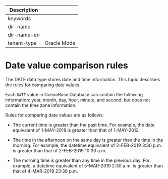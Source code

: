 | Description   |                 |
|---------------|-----------------|
| keywords      |                 |
| dir-name      |                 |
| dir-name-en   |                 |
| tenant-type   | Oracle Mode     |

# Date value comparison rules

The DATE data type stores date and time information. This topic describes the rules for comparing date values.

Each `DATE` value in OceanBase Database can contain the following information: year, month, day, hour, minute, and second, but does not contain the time zone information.

Rules for comparing date values are as follows:

* The current time is greater than the past time. For example, the date equivalent of 1-MAY-2018 is greater than that of 1-MAY-2012.

* The time in the afternoon on the same day is greater than the time in the morning. For example, the datetime equivalent of 2-FEB-2019 3:30 p.m. is greater than that of 2-FEB-2019 10:30 a.m.

* The morning time is greater than any time in the previous day. For example, a datetime equivalent of 5-MAR-2019 2:30 a.m. is greater than that of 4-MAR-2019 23:30 p.m.
